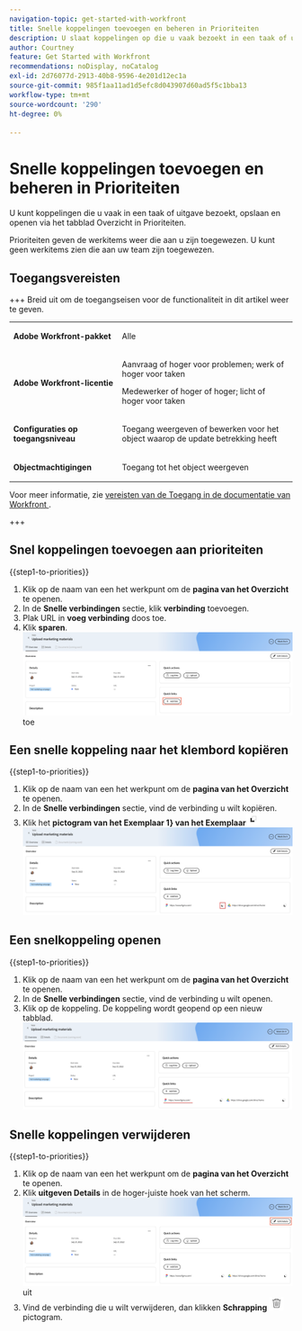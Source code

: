 ```yaml
---
navigation-topic: get-started-with-workfront
title: Snelle koppelingen toevoegen en beheren in Prioriteiten
description: U slaat koppelingen op die u vaak bezoekt in een taak of uitgave bij Prioriteiten.
author: Courtney
feature: Get Started with Workfront
recommendations: noDisplay, noCatalog
exl-id: 2d76077d-2913-40b8-9596-4e201d12ec1a
source-git-commit: 985f1aa11ad1d5efc8d043907d60ad5f5c1bba13
workflow-type: tm+mt
source-wordcount: '290'
ht-degree: 0%

---
```


# Snelle koppelingen toevoegen en beheren in Prioriteiten

U kunt koppelingen die u vaak in een taak of uitgave bezoekt, opslaan en openen via het tabblad Overzicht in Prioriteiten.

Prioriteiten geven de werkitems weer die aan u zijn toegewezen. U kunt geen werkitems zien die aan uw team zijn toegewezen.

## Toegangsvereisten

+++ Breid uit om de toegangseisen voor de functionaliteit in dit artikel weer te geven.

<table style="table-layout:auto"> 
 <col> 
 </col> 
 <col> 
 </col> 
 <tbody> 
  <tr> 
   <td role="rowheader"><strong>Adobe Workfront-pakket</strong></td> 
   <td> <p>Alle</p> </td> 
  </tr> 
  <tr> 
   <td role="rowheader"><strong>Adobe Workfront-licentie</strong></td> 
   <td> 
   <p>Aanvraag of hoger voor problemen; werk of hoger voor taken</p>
   <p>Medewerker of hoger of hoger; licht of hoger voor taken</p> 
   </td> 
  </tr> 
  <tr> 
   <td role="rowheader"><strong>Configuraties op toegangsniveau</strong></td> 
   <td> <p>Toegang weergeven of bewerken voor het object waarop de update betrekking heeft</p></td> 
  </tr> 
  <tr> 
   <td role="rowheader"><strong>Objectmachtigingen</strong></td> 
   <td> <p>Toegang tot het object weergeven</p></td> 
  </tr> 
 </tbody> 
</table>

Voor meer informatie, zie [ vereisten van de Toegang in de documentatie van Workfront ](/help/quicksilver/administration-and-setup/add-users/access-levels-and-object-permissions/access-level-requirements-in-documentation.md).

+++

## Snel koppelingen toevoegen aan prioriteiten

{{step1-to-priorities}}

1. Klik op de naam van een het werkpunt om de **pagina van het Overzicht** te openen.
1. In de **Snelle verbindingen** sectie, klik **verbinding** toevoegen.
1. Plak URL in **voeg verbinding** doos toe.
1. Klik **sparen**.
   ![ voeg verbinding ](assets/add-link.png) toe

## Een snelle koppeling naar het klembord kopiëren

{{step1-to-priorities}}

1. Klik op de naam van een het werkpunt om de **pagina van het Overzicht** te openen.
1. In de **Snelle verbindingen** sectie, vind de verbinding u wilt kopiëren.
1. Klik het **pictogram van het Exemplaar 1} van het Exemplaar**![ pictogram.](assets/copy-icon.png)
   ![ verbinding van het Exemplaar ](assets/copy-link.png)

## Een snelkoppeling openen

{{step1-to-priorities}}

1. Klik op de naam van een het werkpunt om de **pagina van het Overzicht** te openen.
1. In de **Snelle verbindingen** sectie, vind de verbinding u wilt openen.
1. Klik op de koppeling. De koppeling wordt geopend op een nieuw tabblad.
   ![ Open verbinding ](assets/open-link.png)

## Snelle koppelingen verwijderen

{{step1-to-priorities}}

1. Klik op de naam van een het werkpunt om de **pagina van het Overzicht** te openen.
1. Klik **uitgeven Details** in de hoger-juiste hoek van het scherm.
   ![ geef details ](assets/edit-details.png) uit
1. Vind de verbinding die u wilt verwijderen, dan klikken **Schrapping** ![ pictogram van de Schrapping ](assets/delete-icon.png) pictogram.
